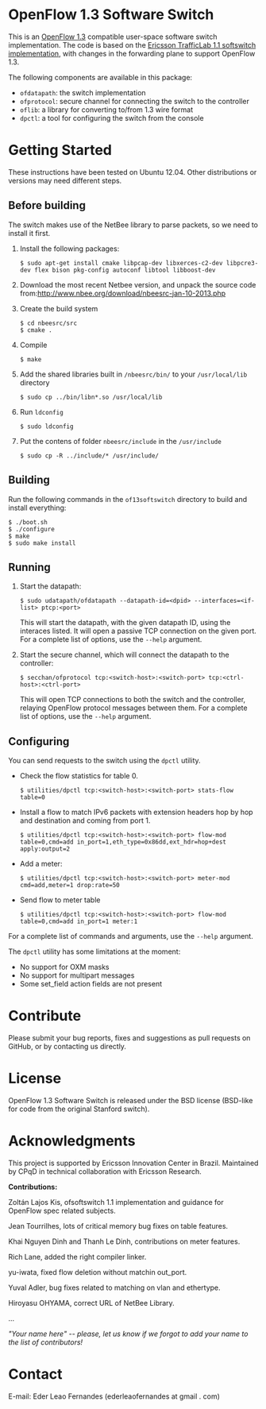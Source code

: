 # OpenFlow 1.3 Software Switch

This is an [OpenFlow 1.3][ofp13] compatible user-space software switch implementation. The code is based on the [Ericsson TrafficLab 1.1 softswitch
implementation][ericssonsw11], with changes in the forwarding plane to support
OpenFlow 1.3.

The following components are available in this package:
* `ofdatapath`: the switch implementation
* `ofprotocol`: secure channel for connecting the switch to the controller
* `oflib`: a library for converting to/from 1.3 wire format
* `dpctl`: a tool for configuring the switch from the console

# Getting Started

These instructions have been tested on Ubuntu 12.04. Other distributions or versions may need different steps.

## Before building
The switch makes use of the NetBee library to parse packets, so we need to install it first.

1. Install the following packages:

    ```
    $ sudo apt-get install cmake libpcap-dev libxerces-c2-dev libpcre3-dev flex bison pkg-config autoconf libtool libboost-dev
    ```

2. Download the most recent Netbee version, and unpack the source code from:http://www.nbee.org/download/nbeesrc-jan-10-2013.php

3. Create the build system

    ```
    $ cd nbeesrc/src
    $ cmake .
    ```

4. Compile

    ```
    $ make
    ```

5. Add the shared libraries built in `/nbeesrc/bin/` to your `/usr/local/lib` directory

    ```
    $ sudo cp ../bin/libn*.so /usr/local/lib
    ```

6. Run `ldconfig`

    ```
    $ sudo ldconfig
    ```

7. Put the contens of folder `nbeesrc/include` in the `/usr/include`

    ```
    $ sudo cp -R ../include/* /usr/include/
    ```

## Building
Run the following commands in the `of13softswitch` directory to build and install everything:

    $ ./boot.sh
    $ ./configure
    $ make
    $ sudo make install

## Running
1. Start the datapath:

    ```
    $ sudo udatapath/ofdatapath --datapath-id=<dpid> --interfaces=<if-list> ptcp:<port>
    ```

    This will start the datapath, with the given datapath ID, using the interaces listed. It will open a passive TCP connection on the given port. For a complete list of options, use the `--help` argument.

2. Start the secure channel, which will connect the datapath to the controller:

    ```
    $ secchan/ofprotocol tcp:<switch-host>:<switch-port> tcp:<ctrl-host>:<ctrl-port>
    ```

    This will open TCP connections to both the switch and the controller, relaying OpenFlow protocol messages between them. For a complete list of options, use the `--help` argument.

## Configuring
You can send requests to the switch using the `dpctl` utility.

* Check the flow statistics for table 0.

    ```
    $ utilities/dpctl tcp:<switch-host>:<switch-port> stats-flow table=0
    ```

* Install a flow to match IPv6 packets with extension headers hop by hop and destination and coming from port 1.

    ```
    $ utilities/dpctl tcp:<switch-host>:<switch-port> flow-mod table=0,cmd=add in_port=1,eth_type=0x86dd,ext_hdr=hop+dest apply:output=2
    ```

* Add a meter:

    ```
    $ utilities/dpctl tcp:<switch-host>:<switch-port> meter-mod cmd=add,meter=1 drop:rate=50
    ```

* Send flow to meter table

    ```
    $ utilities/dpctl tcp:<switch-host>:<switch-port> flow-mod table=0,cmd=add in_port=1 meter:1
    ```

For a complete list of commands and arguments, use the `--help` argument.

The `dpctl` utility has some limitations at the moment:
* No support for OXM masks
* No support for multipart messages
* Some set_field action fields are not present


# Contribute
Please submit your bug reports, fixes and suggestions as pull requests on
GitHub, or by contacting us directly.

# License
OpenFlow 1.3 Software Switch is released under the BSD license (BSD-like for
code from the original Stanford switch).

# Acknowledgments

This project is supported by Ericsson Innovation Center in Brazil.
Maintained by CPqD in technical collaboration with Ericsson Research.

**Contributions:**

Zoltán Lajos Kis, ofsoftswitch 1.1 implementation and guidance for OpenFlow spec related subjects.

Jean Tourrilhes, lots of critical memory bug fixes on table features.

Khai Nguyen Dinh and Thanh Le Dinh, contributions on meter features.

Rich Lane, added the right compiler linker.

yu-iwata, fixed flow deletion without matchin out_port.

Yuval Adler, bug fixes related to matching on vlan and ethertype.

Hiroyasu OHYAMA, correct URL of NetBee Library.

... 

*"Your name here" -- please, let us*
*know if we forgot to add your name to the list of contributors!*

# Contact
E-mail: Eder Leao Fernandes (ederleaofernandes at gmail . com)

[ofp13]: https://www.opennetworking.org/images/stories/downloads/specification/openflow-spec-v1.3.0.pdf
[ericssonsw11]: https://github.com/TrafficLab/of11softswitch
